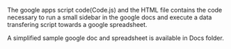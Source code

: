 The google apps script code(Code.js) and the HTML file contains the code necessary to run a small sidebar in the google docs and execute a data transfering script towards a google spreadsheet. 

A simplified sample google doc and spreadsheet is available in Docs folder. 
